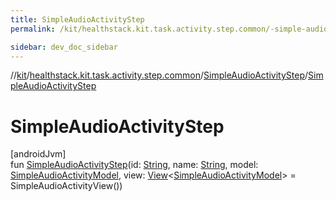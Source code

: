 ```yaml
---
title: SimpleAudioActivityStep
permalink: /kit/healthstack.kit.task.activity.step.common/-simple-audio-activity-step/-simple-audio-activity-step.html

sidebar: dev_doc_sidebar
---
```

//[kit](../../../index.html)/[healthstack.kit.task.activity.step.common](../index.html)/[SimpleAudioActivityStep](index.html)/[SimpleAudioActivityStep](-simple-audio-activity-step.html)



# SimpleAudioActivityStep



[androidJvm]\
fun [SimpleAudioActivityStep](-simple-audio-activity-step.html)(id: [String](https://kotlinlang.org/api/latest/jvm/stdlib/kotlin/-string/index.html), name: [String](https://kotlinlang.org/api/latest/jvm/stdlib/kotlin/-string/index.html), model: [SimpleAudioActivityModel](../../healthstack.kit.task.activity.model.common/-simple-audio-activity-model/index.html), view: [View](../../healthstack.kit.task.base/-view/index.html)&lt;[SimpleAudioActivityModel](../../healthstack.kit.task.activity.model.common/-simple-audio-activity-model/index.html)&gt; = SimpleAudioActivityView())




